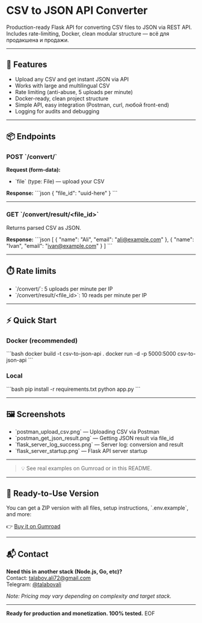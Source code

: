 # CSV to JSON API Converter

Production-ready Flask API for converting CSV files to JSON via REST API.  
Includes rate-limiting, Docker, clean modular structure — всё для продакшена и продажи.

---

## 🚀 Features

- Upload any CSV and get instant JSON via API
- Works with large and multilingual CSV
- Rate limiting (anti-abuse, 5 uploads per minute)
- Docker-ready, clean project structure
- Simple API, easy integration (Postman, curl, любой front-end)
- Logging for audits and debugging

---

## 📦 Endpoints

### POST \`/convert/\`

**Request (form-data):**
- \`file\` (type: File) — upload your CSV

**Response:**
\`\`\`json
{
  "file_id": "uuid-here"
}
\`\`\`

---

### GET \`/convert/result/<file_id>\`

Returns parsed CSV as JSON.

**Response:**
\`\`\`json
[
  { "name": "Ali", "email": "ali@example.com" },
  { "name": "Ivan", "email": "ivan@example.com" }
]
\`\`\`

---

## ⏱️ Rate limits

- \`/convert/\`: 5 uploads per minute per IP
- \`/convert/result/<file_id>\`: 10 reads per minute per IP

---

## ⚡ Quick Start

### Docker (recommended)
\`\`\`bash
docker build -t csv-to-json-api .
docker run -d -p 5000:5000 csv-to-json-api
\`\`\`

### Local
\`\`\`bash
pip install -r requirements.txt
python app.py
\`\`\`

---

## 🖼️ Screenshots

- \`postman_upload_csv.png\` — Uploading CSV via Postman
- \`postman_get_json_result.png\` — Getting JSON result via file_id
- \`flask_server_log_success.png\` — Server log: conversion and result
- \`flask_server_startup.png\` — Flask API server startup

---

> 💡 See real examples on Gumroad or in this README.

---

## 💼 Ready-to-Use Version

You can get a ZIP version with all files, setup instructions, \`.env.example\`, and more:

👉 [Buy it on Gumroad](https://talabov.gumroad.com/)

---

## 📬 Contact

**Need this in another stack (Node.js, Go, etc)?**  
Contact: talabov.ali72@gmail.com  
Telegram: [@talabovali](https://t.me/talabovali)

*Note: Pricing may vary depending on complexity and target stack.*

---

**Ready for production and monetization. 100% tested.**
EOF

